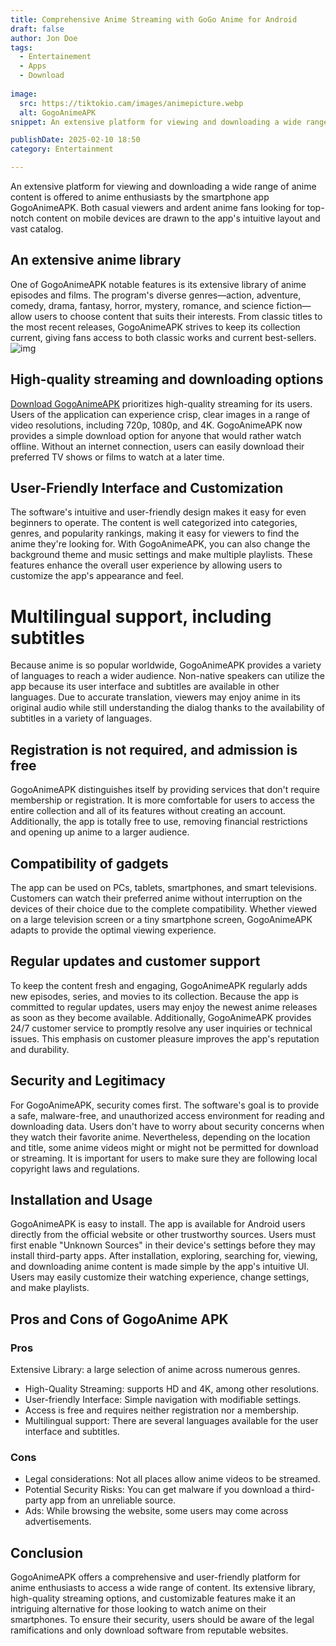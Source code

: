 ```yaml
---
title: Comprehensive Anime Streaming with GoGo Anime for Android 
draft: false
author: Jon Doe 
tags:
  - Entertainement
  - Apps
  - Download
  
image:
  src: https://tiktokio.cam/images/animepicture.webp
  alt: GogoAnimeAPK
snippet: An extensive platform for viewing and downloading a wide range of anime content is offered to anime enthusiasts by the smartphone app GogoAnimeAPK.

publishDate: 2025-02-10 18:50
category: Entertainment

---
```

An extensive platform for viewing and downloading a wide range of anime content is offered to anime enthusiasts by the smartphone app GogoAnimeAPK. Both casual viewers and ardent anime fans looking for top-notch content on mobile devices are drawn to the app's intuitive layout and vast catalog.
## An extensive anime library
One of GogoAnimeAPK notable features is its extensive library of anime episodes and films. The program's diverse genres—action, adventure, comedy, drama, fantasy, horror, mystery, romance, and science fiction—allow users to choose content that suits their interests. From classic titles to the most recent releases, GogoAnimeAPK strives to keep its collection current, giving fans access to both classic works and current best-sellers.
![img](https://tiktokio.cam/images/animepicture.webp)
## High-quality streaming and downloading options
[Download GogoAnimeAPK](https://gogoanimeapk.app/) prioritizes high-quality streaming for its users. Users of the application can experience crisp, clear images in a range of video resolutions, including 720p, 1080p, and 4K. GogoAnimeAPK now provides a simple download option for anyone that would rather watch offline. Without an internet connection, users can easily download their preferred TV shows or films to watch at a later time. 
## User-Friendly Interface and Customization
The software's intuitive and user-friendly design makes it easy for even beginners to operate. The content is well categorized into categories, genres, and popularity rankings, making it easy for viewers to find the anime they're looking for. With GogoAnimeAPK, you can also change the background theme and music settings and make multiple playlists. These features enhance the overall user experience by allowing users to customize the app's appearance and feel. 
# Multilingual support, including subtitles
Because anime is so popular worldwide, GogoAnimeAPK provides a variety of languages to reach a wider audience. Non-native speakers can utilize the app because its user interface and subtitles are available in other languages. Due to accurate translation, viewers may enjoy anime in its original audio while still understanding the dialog thanks to the availability of subtitles in a variety of languages.  
## Registration is not required, and admission is free
GogoAnimeAPK distinguishes itself by providing services that don't require membership or registration. It is more comfortable for users to access the entire collection and all of its features without creating an account. Additionally, the app is totally free to use, removing financial restrictions and opening up anime to a larger audience. 
## Compatibility of gadgets
The app can be used on PCs, tablets, smartphones, and smart televisions. Customers can watch their preferred anime without interruption on the devices of their choice due to the complete compatibility. Whether viewed on a large television screen or a tiny smartphone screen, GogoAnimeAPK adapts to provide the optimal viewing experience. 
## Regular updates and customer support
To keep the content fresh and engaging, GogoAnimeAPK regularly adds new episodes, series, and movies to its collection. Because the app is committed to regular updates, users may enjoy the newest anime releases as soon as they become available. Additionally, GogoAnimeAPK provides 24/7 customer service to promptly resolve any user inquiries or technical issues. This emphasis on customer pleasure improves the app's reputation and durability.
## Security and Legitimacy
For GogoAnimeAPK, security comes first. The software's goal is to provide a safe, malware-free, and unauthorized access environment for reading and downloading data. Users don't have to worry about security concerns when they watch their favorite anime. Nevertheless, depending on the location and title, some anime videos might or might not be permitted for download or streaming. It is important for users to make sure they are following local copyright laws and regulations. 
## Installation and Usage
GogoAnimeAPK is easy to install. The app is available for Android users directly from the official website or other trustworthy sources. Users must first enable "Unknown Sources" in their device's settings before they may install third-party apps. After installation, exploring, searching for, viewing, and downloading anime content is made simple by the app's intuitive UI. Users may easily customize their watching experience, change settings, and make playlists.
## Pros and Cons of GogoAnime APK
### Pros
Extensive Library: a large selection of anime across numerous genres.

* High-Quality Streaming: supports HD and 4K, among other resolutions.  
* User-friendly Interface: Simple navigation with modifiable settings.  
* Access is free and requires neither registration nor a membership.  
* Multilingual support: There are several languages available for the user interface and subtitles.

### Cons
* Legal considerations: Not all places allow anime videos to be streamed.  
* Potential Security Risks: You can get malware if you download a third-party app from an unreliable source.  
* Ads: While browsing the website, some users may come across advertisements.

## Conclusion
GogoAnimeAPK offers a comprehensive and user-friendly platform for anime enthusiasts to access a wide range of content. Its extensive library, high-quality streaming options, and customizable features make it an intriguing alternative for those looking to watch anime on their smartphones. To ensure their security, users should be aware of the legal ramifications and only download software from reputable websites.

